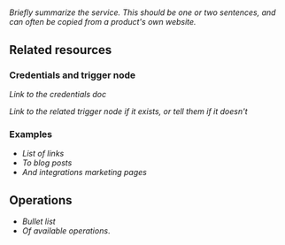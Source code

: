 <!--
# How to use this template

1. Make a new branch. If working on an internal ticket, include it at the start of the name. For example, DOC-123-feature-summary.
2. Create a new file, or find the file you want to edit, in integrations/builtin/app-nodes/. If creating a new file, pay attention to the naming conventions: it should match the node name in the codex file. For example, in the Active Campaign node, the codex file (https://github.com/n8n-io/n8n/blob/master/packages/nodes-base/nodes/ActiveCampaign/ActiveCampaign.node.json) reads: `"node": "n8n-nodes-base.activeCampaign"`. So the app node file name is n8n-nodes-base.activeCampaign.
3. Copy the template into the file (don't copy this comment).
4. Placeholder text is in _italic_ or between <>. Make sure to replace it! 
5. Before publishing, delete any comments.

Use the style guide: https://github.com/n8n-io/n8n-docs/wiki
You can find more info on working with the docs project in the README: https://github.com/n8n-io/n8n-docs/blob/main/README.md

-->

<!-- 
The title should be the name of the integration 
Match the brand name exactly. For example, GitHub NOT Github
-->
# <Name>

_Briefly summarize the service. This should be one or two sentences, and can often be copied from a product's own website._

## Related resources

### Credentials and trigger node

_Link to the credentials doc_

_Link to the related trigger node if it exists, or tell them if it doesn't_

### Examples

* _List of links_
* _To blog posts_
* _And integrations marketing pages_


## Operations

* _Bullet list_
* _Of available operations_.

<!-- 
Add any other sections here. 
You should include: quirks, pain points, complex topics that trip people up
You should not include: basic usage examples
-->


